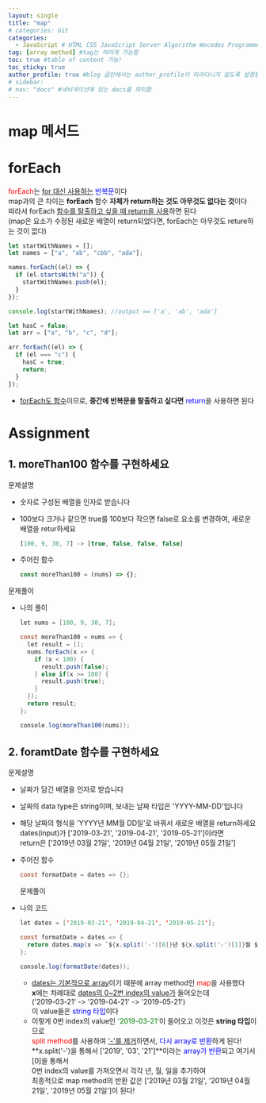 ```yaml
---
layout: single
title: "map"
# categories: Git
categories:
  - JavaScript # HTML CSS JavaScript Server Algorithm Wecodes Programmers CS Github Blog
tag: [array method] #tag는 여러개 가능함
toc: true #table of content 기능!
toc_sticky: true
author_profile: true #blog 글안에서는 author_profile이 따라다니지 않도록 설정함
# sidebar:
# nav: "docs" #네비게이션에 있는 docs를 의미함
---
```


# map 메서드

# forEach

<span style="color:red">forEach</span>는 <u>for 대신 사용하는</u> <span style="color:blue">반복문</span>이다  
map과의 큰 차이는 **forEach** 함수 **자체가 return하는 것도 아무것도 없다는 것**이다  
따라서 forEach <u>함수를 탈출하고 싶을 때 return을 사용</u>하면 된다  
(map은 요소가 수정된 새로운 배열이 return되었다면, forEach는 아무것도 reture하는 것이 없다)

```javascript
let startWithNames = [];
let names = ["a", "ab", "cbb", "ada"];

names.forEach((el) => {
  if (el.startsWith("a")) {
    startWithNames.push(el);
  }
});

console.log(startWithNames); //output == ['a', 'ab', 'ada']
```

```javascript
let hasC = false;
let arr = ["a", "b", "c", "d"];

arr.forEach((el) => {
  if (el === "c") {
    hasC = true;
    return;
  }
});
```

- <u>forEach도 함수</u>이므로, **중간에 반복문을 탈출하고 싶다면** <span style="color:blue">return</span>을 사용하면 된다

# Assignment

## 1. moreThan100 함수를 구현하세요

문제설명

- 숫자로 구성된 배열을 인자로 받습니다
- 100보다 크거나 같으면 true를 100보다 작으면 false로 요소를 변경하여, 새로운 배열을 retur하세요

  ```javascript
  [100, 9, 30, 7] -> [true, false, false, false]
  ```

- 주어진 함수

  ```javascript
  const moreThan100 = (nums) => {};
  ```

문제풀이

- 나의 풀이

  ```java
  let nums = [100, 9, 30, 7];

  const moreThan100 = nums => {
    let result = [];
    nums.forEach(x => {
      if (x < 100) {
        result.push(false);
      } else if(x >= 100) {
        result.push(true);
      }
    });
    return result;
  };

  console.log(moreThan100(nums));
  ```

## 2. foramtDate 함수를 구현하세요

문제설명

- 날짜가 담긴 배열을 인자로 받습니다
- 날짜의 data type은 string이며, 보내는 날짜 타입은 'YYYY-MM-DD'입니다
- 해당 날짜의 형식을 'YYYY년 MM월 DD일'로 바꿔서 새로운 배열을 return하세요  
  dates(input)가 ['2019-03-21', '2019-04-21', '2019-05-21']이라면  
  return은 ['2019년 03월 21일', '2019년 04월 21일', '2019년 05월 21일']
- 주어진 함수

  ```java
  const formatDate = dates => {};
  ```

  문제풀이

- 나의 코드

  ```java
  let dates = ['2019-03-21', '2019-04-21', '2019-05-21'];

  const formatDate = dates => {
    return dates.map(x => `${x.split('-')[0]}년 ${x.split('-')[1]}월 ${x.split('-')[2]}일`)
  };

  console.log(formatDate(dates));
  ```

  - <u>dates는 기본적으로 array</u>이기 때문에 array method인 <span style="color:red">map</span>을 사용했다  
    **x**에는 차례대로 <u>dates의 0~2번 index의 value가</u> 들어오는데  
    ('2019-03-21' -> '2019-04-21' -> '2019-05-21')  
    이 value들은 <span style="color:blue">string 타입</span>이다
  - 이렇게 0번 index의 value인 <span style="color:green">'2019-03-21'</span>이 들어오고 이것은 **string 타입**이므로  
    <span style="color:red">split method</span>를 사용하여 <u>'-'를 제거</u>하면서, <span style="color:blue">다시 array로 반환</span>하게 된다!  
    **x.split('-')을 통해서 ['2019', '03', '21']**이라는 <span style="color:blue">array가 반환</span>되고 여기서 [0]을 통해서  
    0번 index의 value를 가져오면서 각각 년, 월, 일을 추가하여  
    최종적으로 map method의 반환 값은 ['2019년 03월 21일', '2019년 04월 21일', '2019년 05월 21일']이 된다!

<!-- ### 2. Link 넣기

```

유형 1: (설명어를 입력) : [gunhee's coding blog](https://gunhee-jeong.github.io/)
유형 2: (URL 자동연결) : <https://gunhee-jeong.github.io/>
유형 3: (동일 파일 내 '문단으로 이동') : [1. Header로 이동](###-1-header)

```

유형 1: (설명어를 입력) : [gunhee's coding blog](https://gunhee-jeong.github.io/)
유형 2: (URL 자동연결) : <https://gunhee-jeong.github.io/>
유형 3: (동일 파일 내 '문단으로 이동') : [1. Header로 이동](#1-header)
유형 3의 방법

1. 특수문자를 제거
2. 스페이스는 -로 바꾸고
3. 대문자는 소문자로!
   그래서 ### 1. Header -> #1-header

## Link: [google][https://www.google.com/]

### 3. 수평선

```

---

```

---

### 4. 라인 바꾸기

```

스페이스바를 2번 눌러주면 다음칸으로
이동할 수 있어요!

```

---

스페이스바를 2번 눌러주면
다음칸으로 이동할 수 있어요!

### 5. list 만들기

```

1. 1번
2. 2번
3. 3번

- 순서없는 list
  - 순서없는 list
    - 순서없는 list

```

1. 1번
2. 2번
3. 3번

- 순서없는 list
  - 순서없는 list
    - 순서없는 list

---

### 6. font 관련

```

**진하게** -> 볼드
_기울여서_ -> 이탤릭체
~~취소선~~ -> 취소선

<ul>밑줄넣기</ul> -> 밑줄
<span style="color:red">빨간 글씨</span> -> 글자색
이것이 `인라인` 입니다 -> 인라인 코드
```

**진하게** -> 볼드
_기울여서_ -> 이탤릭체
~~취소선~~ -> 취소선
<u>밑줄넣기</u> -> 밑줄
<span style="color:red">빨간 글씨</span>
이것이 `인라인` 입니다 -> 인라인 코드

---

### 7. 인용구문

```
> coding
>
> > JavaScript
> >
> > > 내가 프짱!
```

> coding
>
> > JavaScript
> >
> > > 내가 프짱!

---

### 8. 이미지 삽입

```
유형1: ('사이즈를 조절' -> HTML 태그 사용) : <img src="https://gunhee-jeong.github.io/assets/images/blogLogo.png" width="300" height="200">
유형2: (이미지 삽입 후 -> 링크 걸기)
[![이미지](https://gunhee-jeong.github.io/assets/images/blogLogo/blogLogo.png)](https://gunhee-jeong.github.io/)
```

유형1: ('사이즈를 조절' -> HTML 태그 사용) : <img src="https://gunhee-jeong.github.io/assets/images/blogLogo.png" width="300" height="200">
유형2: (이미지 삽입 후 -> 링크 걸기)
[![이미지](https://gunhee-jeong.github.io/assets/images/blogLogo.png)](https://gunhee-jeong.github.io/)

### 9. 표 만들기

```
||국어|영어|
| :--- | ---: | :--: |
|건희 | 100점 | 100점
|철수 | 100점 | 100점
```

|      |  국어 | 영어  |
| :--- | ----: | :---: |
| 건희 | 100점 | 100점 |
| 철수 | 100점 | 100점 |

> - header를 넣고 싶은 경우 ---을 사용하고 :을 이용하여 정렬에 사용함!

### 10. 토글 만들기

```
<details>
<summary>여기를 누르세요</summary>
<div markdown="1">
숨겨진 내용
</div>
</details>
```

<details>
<summary>여기를 누르세요</summary>
<div markdown="1">
숨겨진 내용
</div>
</details> -->
